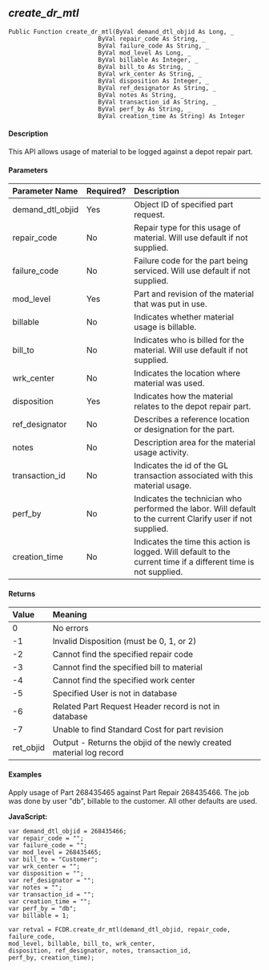 _create_dr_mtl_
-----------------

```
Public Function create_dr_mtl(ByVal demand_dtl_objid As Long, _
                         ByVal repair_code As String, _
                         ByVal failure_code As String, _
                         ByVal mod_level As Long, _
                         ByVal billable As Integer, _
                         ByVal bill_to As String, _
                         ByVal wrk_center As String, _
                         ByVal disposition As Integer, _
                         ByVal ref_designator As String, _
                         ByVal notes As String, _
                         ByVal transaction_id As String, _
                         ByVal perf_by As String, _
                         ByVal creation_time As String) As Integer
```

#### Description

This API allows usage of material to be logged against a depot repair part.

#### Parameters

| Parameter Name | Required? | Description |
|:--- |:--- |:--- |
| demand_dtl_objid | Yes | Object ID of specified part request. |
| repair_code | No | Repair type for this usage of material. Will use default if not supplied. |
| failure_code | No | Failure code for the part being serviced. Will use default if not supplied. |
| mod_level | Yes | Part and revision of the material that was put in use. |
| billable | No | Indicates whether material usage is billable. |
| bill_to | No | Indicates who is billed for the material. Will use default if not supplied. |
| wrk_center | No | Indicates the location where material was used. |
| disposition | Yes | Indicates how the material relates to the depot repair part. |
| ref_designator | No | Describes a reference location or designation for the part. |
| notes | No | Description area for the material usage activity. |
| transaction_id | No | Indicates the id of the GL transaction associated with this material usage. |
| perf_by | No | Indicates the technician who performed the labor. Will default to the current Clarify user if not supplied. |
| creation_time | No | Indicates the time this action is logged. Will default to the current time if a different time is not supplied. |

#### Returns

| Value | Meaning |
|:--- |:--- |
| 0 | No errors |
| -1 | Invalid Disposition (must be 0, 1, or 2) |
| -2 | Cannot find the specified repair code |
| -3 | Cannot find the specified bill to material |
| -4 | Cannot find the specified work center |
| -5 | Specified User is not in database |
| -6 | Related Part Request Header record is not in database |
| -7 | Unable to find Standard Cost for part revision |
| ret_objid | Output - Returns the objid of the newly created material log record |

#### Examples

Apply usage of Part 268435465 against Part Repair 268435466. The job was done by user "db", billable to the customer. All other defaults are used.

**JavaScript:**
```
var demand_dtl_objid = 268435466;
var repair_code = "";
var failure_code = "";
var mod_level = 268435465;
var bill_to = "Customer";
var wrk_center = "";
var disposition = "";
var ref_designator = "";
var notes = "";
var transaction_id = "";
var creation_time = "";
var perf_by = "db";
var billable = 1;

var retval = FCDR.create_dr_mtl(demand_dtl_objid, repair_code, failure_code,
mod_level, billable, bill_to, wrk_center,
disposition, ref_designator, notes, transaction_id,
perf_by, creation_time);
```
